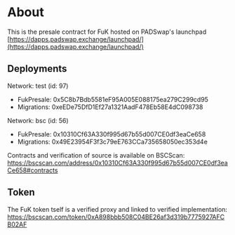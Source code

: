 About
=====

This is the presale contract for FuK hosted on PADSwap's launchpad [https://dapps.padswap.exchange/launchpad/](https://dapps.padswap.exchange/launchpad/)

Deployments
-----------

Network: test (id: 97)
  - FukPresale: 0x5C8b7Bdb5581eF95A005E088175ea279C299cd95
  - Migrations: 0xeEDe75DfD1Ef27a1321AadF478Eb58E4dC098738

Network: bsc (id: 56)
  - FukPresale: 0x10310Cf63A330f995d67b55d007CE0df3eaCe658
  - Migrations: 0x49E23954F3f3c79eE763CCa735658050ec353d4e

Contracts and verification of source is available on BSCScan:
https://bscscan.com/address/0x10310Cf63A330f995d67b55d007CE0df3eaCe658#contracts

Token
-----
The FuK token tself is a verified proxy and linked to verified implementation:
https://bscscan.com/token/0xA898bbb508C04BE26af3d319b7775927AFCB02AF